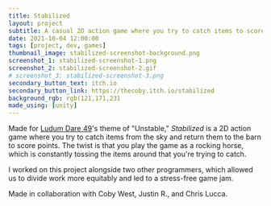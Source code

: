 ```yaml
---
title: Stabilized
layout: project
subtitle: A casual 2D action game where you try to catch items to score points while controlling an unstable rocking horse.
date: 2021-10-04 12:00:00
tags: [project, dev, games]
thumbnail_image: stabilized-screenshot-background.png
screenshot_1: stabilized-screenshot-1.png
screenshot_2: stabilized-screenshot-2.gif
# screenshot_3: stabilized-screenshot-3.png
secondary_button_text: itch.io
secondary_button_link: https://thecoby.itch.io/stabilized
background_rgb: rgb(121,171,231
made_using: [unity]
---
```


Made for [Ludum Dare 49](https://ldjam.com/events/ludum-dare/49/stabilized)'s theme of "Unstable," _Stabilized_ is a 2D action game where you try to catch items from the sky and return them to the barn to score points. The twist is that you play the game as a rocking horse, which is constantly tossing the items around that you're trying to catch.

I worked on this project alongside two other programmers, which allowed us to divide work more equitably and led to a stress-free game jam.

Made in collaboration with Coby West, Justin R., and Chris Lucca.

